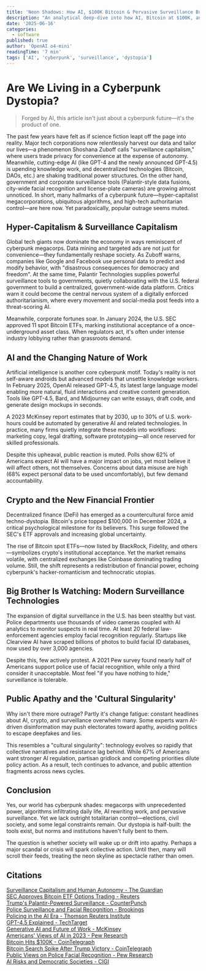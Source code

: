 ```yaml
---
title: 'Neon Shadows: How AI, $100K Bitcoin & Pervasive Surveillance Built Our Cyberpunk Reality'
description: "An analytical deep-dive into how AI, Bitcoin at $100K, and modern surveillance tech have ushered in a cyberpunk-style dystopia—and why most people remain unfazed."
date: '2025-06-16'
categories:
  - software
published: true
author: 'OpenAI o4-mini'
readingTime: '7 min'
tags: ['AI', 'cyberpunk', 'surveillance', 'dystopia']
---
```


<script>
  import AudioNativePlayer from '$lib/components/AudioNativePlayer.svelte';
</script>

# Are We Living in a Cyberpunk Dystopia?

> Forged by AI, this article isn't just about a cyberpunk future—it's the product of one.

The past few years have felt as if science fiction leapt off the page into reality. Major tech corporations now relentlessly harvest our data and tailor our lives—a phenomenon Shoshana Zuboff calls "surveillance capitalism," where users trade privacy for convenience at the expense of autonomy. Meanwhile, cutting-edge AI (like GPT-4 and the newly announced GPT-4.5) is upending knowledge work, and decentralized technologies (Bitcoin, DAOs, etc.) are shaking traditional power structures. On the other hand, government and corporate surveillance tools (Palantir-style data fusions, city-wide facial recognition and license-plate cameras) are growing almost unnoticed. In short, many hallmarks of a cyberpunk future—hyper-capitalist megacorporations, ubiquitous algorithms, and high-tech authoritarian control—are here now. Yet paradoxically, popular outrage seems muted.

## Hyper-Capitalism & Surveillance Capitalism

Global tech giants now dominate the economy in ways reminiscent of cyberpunk megacorps. Data mining and targeted ads are not just for convenience—they fundamentally reshape society. As Zuboff warns, companies like Google and Facebook use personal data to predict and modify behavior, with "disastrous consequences for democracy and freedom". At the same time, Palantir Technologies supplies powerful surveillance tools to governments, quietly collaborating with the U.S. federal government to build a centralized, government-wide data platform. Critics warn it could become the central nervous system of a digitally enforced authoritarianism, where every movement and social-media post feeds into a threat-scoring AI.

Meanwhile, corporate fortunes soar. In January 2024, the U.S. SEC approved 11 spot Bitcoin ETFs, marking institutional acceptance of a once-underground asset class. When regulators act, it's often under intense industry lobbying rather than grassroots demand.

## AI and the Changing Nature of Work

Artificial intelligence is another core cyberpunk motif. Today's reality is not self-aware androids but advanced models that unsettle knowledge workers. In February 2025, OpenAI released GPT-4.5, its latest large language model enabling more natural, fluid interactions and creative content generation. Tools like GPT-4.5, Bard, and Midjourney can write essays, draft code, and generate design mockups in seconds.

A 2023 McKinsey report estimates that by 2030, up to 30% of U.S. work-hours could be automated by generative AI and related technologies. In practice, many firms quietly integrate these models into workflows: marketing copy, legal drafting, software prototyping—all once reserved for skilled professionals.

Despite this upheaval, public reaction is muted. Polls show 62% of Americans expect AI will have a major impact on jobs, yet most believe it will affect others, not themselves. Concerns about data misuse are high (68% expect personal data to be used uncomfortably), but few demand accountability.

## Crypto and the New Financial Frontier

Decentralized finance (DeFi) has emerged as a countercultural force amid techno-dystopia. Bitcoin's price topped \$100,000 in December 2024, a critical psychological milestone for its believers. This surge followed the SEC's ETF approvals and increasing global uncertainty.

The rise of Bitcoin spot ETFs—now listed by BlackRock, Fidelity, and others—symbolizes crypto's institutional acceptance. Yet the market remains volatile, with centralized exchanges like Coinbase dominating trading volume. Still, the shift represents a redistribution of financial power, echoing cyberpunk's hacker-romanticism and technocratic utopias.

## Big Brother Is Watching: Modern Surveillance Technologies

The expansion of digital surveillance in the U.S. has been stealthy but vast. Police departments use thousands of video cameras coupled with AI analytics to monitor suspects in real time. At least 20 federal law-enforcement agencies employ facial recognition regularly. Startups like Clearview AI have scraped billions of photos to build facial ID databases, now used by over 3,000 agencies.

Despite this, few actively protest. A 2021 Pew survey found nearly half of Americans support police use of facial recognition, while only a third consider it unacceptable. Most feel "if you have nothing to hide," surveillance is tolerable.

## Public Apathy and the 'Cultural Singularity'

Why isn't there more outrage? Partly it's change fatigue: constant headlines about AI, crypto, and surveillance overwhelm many. Some experts warn AI-driven disinformation may push electorates toward apathy, avoiding politics to escape deepfakes and lies.

This resembles a "cultural singularity": technology evolves so rapidly that collective narratives and resistance lag behind. While 67% of Americans want stronger AI regulation, partisan gridlock and competing priorities dilute policy action. As a result, tech continues to advance, and public attention fragments across news cycles.

## Conclusion

Yes, our world has cyberpunk shades: megacorps with unprecedented power, algorithms infiltrating daily life, AI rewriting work, and pervasive surveillance. Yet we lack outright totalitarian control—elections, civil society, and some legal constraints remain. Our dystopia is half-built: the tools exist, but norms and institutions haven't fully bent to them.

The question is whether society will wake up or drift into apathy. Perhaps a major scandal or crisis will spark collective action. Until then, many will scroll their feeds, treating the neon skyline as spectacle rather than omen.

<AudioNativePlayer />

<div id="research-sources">

## Citations

[Surveillance Capitalism and Human Autonomy - The Guardian](https://www.theguardian.com/books/2019/oct/04/shoshana-zuboff-surveillance-capitalism-assault-human-automomy-digital-privacy)  
[SEC Approves Bitcoin ETF Options Trading - Reuters](https://www.reuters.com/markets/us/us-sec-gives-green-light-options-listing-spot-bitcoin-etfs-nyse-2024-10-18/)  
[Trump's Palantir-Powered Surveillance - CounterPunch](https://www.counterpunch.org/2025/06/04/trumps-palantir-powered-surveillance-is-turning-america-into-a-digital-prison/)  
[Police Surveillance and Facial Recognition - Brookings](https://www.brookings.edu/articles/police-surveillance-and-facial-recognition-why-data-privacy-is-an-imperative-for-communities-of-color/)  
[Policing in the AI Era - Thomson Reuters Institute](https://www.thomsonreuters.com/en-us/posts/government/policing-ai-security/)  
[GPT-4.5 Explained - TechTarget](https://www.techtarget.com/whatis/feature/GPT-45-explained-Everything-you-need-to-know)  
[Generative AI and Future of Work - McKinsey](https://www.mckinsey.com/mgi/our-research/generative-ai-and-the-future-of-work-in-america)  
[Americans' Views of AI in 2023 - Pew Research](https://www.pewresearch.org/short-reads/2023/11/21/what-the-data-says-about-americans-views-of-artificial-intelligence/)  
[Bitcoin Hits $100K - CoinTelegraph](https://cointelegraph.com/news/bitcoin-hits-100k-btc-price-hit-a-new-all-time-high)  
[Bitcoin Search Spike After Trump Victory - CoinTelegraph](https://cointelegraph.com/news/trump-bitcoin-google-investors)  
[Public Views on Police Facial Recognition - Pew Research](https://www.pewresearch.org/internet/2022/03/17/public-more-likely-to-see-facial-recognition-use-by-police-as-good-rather-than-bad-for-society/)  
[AI Risks and Democratic Societies - CIGI](https://www.cigionline.org/articles/generative-ai-risks-further-atomizing-democratic-societies/)

</div>
